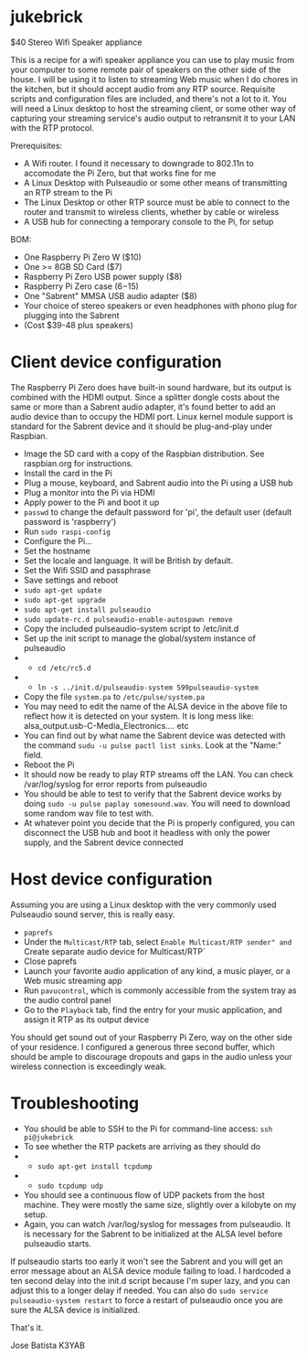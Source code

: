 # jukebrick
$40 Stereo Wifi Speaker appliance

This is a recipe for a wifi speaker appliance you can use to play music from your computer to some remote pair of speakers on the other side of the house.
I will be using it to listen to streaming Web music when I do chores in the kitchen, but it should accept audio from any RTP source. Requisite scripts and
configuration files are included, and there's not a lot to it. You will need a Linux desktop to host the streaming client, or some other way of capturing your streaming service's audio output to retransmit it to your LAN with the RTP protocol.

Prerequisites:
- A Wifi router. I found it necessary to downgrade to 802.11n to accomodate the Pi Zero, but that works fine for me
- A Linux Desktop with Pulseaudio or some other means of transmitting an RTP stream to the Pi
- The Linux Desktop or other RTP source must be able to connect to the router and transmit to wireless clients, whether by cable or wireless
- A USB hub for connecting a temporary console to the Pi, for setup

BOM:
- One Raspberry Pi Zero W ($10)
- One >= 8GB SD Card ($7)
- Raspberry Pi Zero USB power supply ($8)
- Raspberry Pi Zero case ($6-$15)
- One "Sabrent" MMSA USB audio adapter ($8)
- Your choice of stereo speakers or even headphones with phono plug for plugging into the Sabrent
- (Cost $39-48 plus speakers)

# Client device configuration
The Raspberry Pi Zero does have built-in sound hardware, but its output is combined with the HDMI output. Since a splitter dongle
costs about the same or more than a Sabrent audio adapter, it's found better to add an audio device than to occupy the HDMI port.
Linux kernel module support is standard for the Sabrent device and it should be plug-and-play under Raspbian.

- Image the SD card with a copy of the Raspbian distribution. See raspbian.org for instructions.
- Install the card in the Pi
- Plug a mouse, keyboard, and Sabrent audio into the Pi using a USB hub
- Plug a monitor into the Pi via HDMI
- Apply power to the Pi and boot it up
- `passwd` to change the default password for 'pi', the default user (default password is 'raspberry')
- Run `sudo raspi-config`
- Configure the Pi...
- Set the hostname
- Set the locale and language. It will be British by default.
- Set the Wifi SSID and passphrase
- Save settings and reboot
- `sudo apt-get update`
- `sudo apt-get upgrade`
- `sudo apt-get install pulseaudio`
- `sudo update-rc.d pulseaudio-enable-autospawn remove`
- Copy the included pulseaudio-system script to /etc/init.d
- Set up the init script to manage the global/system instance of pulseaudio
- - `cd /etc/rc5.d`
- - `ln -s ../init.d/pulseaudio-system S99pulseaudio-system`
- Copy the file `system.pa` to `/etc/pulse/system.pa`
- You may need to edit the name of the ALSA device in the above file to reflect how it is detected on your system. It is long mess like: alsa_output.usb-C-Media_Electronics.... etc
- You can find out by what name the Sabrent device was detected with the command `sudu -u pulse pactl list sinks`. Look at the "Name:" field.
- Reboot the Pi
- It should now be ready to play RTP streams off the LAN. You can check /var/log/syslog for error reports from pulseaudio
- You should be able to test to verify that the Sabrent device works by doing `sudo -u pulse paplay somesound.wav`. You will need to download some random wav file to test with.
- At whatever point you decide that the Pi is properly configured, you can disconnect the USB hub and boot it headless with only the power supply, and the Sabrent device connected


# Host device configuration

Assuming you are using a Linux desktop with the very commonly used Pulseaudio sound server, this is really easy.

- `paprefs`
- Under the `Multicast/RTP` tab, select `Enable Multicast/RTP sender" and `Create separate audio device for Multicast/RTP`
- Close paprefs
- Launch your favorite audio application of any kind, a music player, or a Web music streaming app
- Run `pavucontrol`, which is commonly accessible from the system tray as the audio control panel
- Go to the `Playback` tab, find the entry for your music application, and assign it RTP as its output device

You should get sound out of your Raspberry Pi Zero, way on the other side of your residence. I configured a generous three second buffer, which should be ample to discourage
dropouts and gaps in the audio unless your wireless connection is exceedingly weak.

# Troubleshooting
- You should be able to SSH to the Pi for command-line access: `ssh pi@jukebrick`
- To see whether the RTP packets are arriving as they should do
- - `sudo apt-get install tcpdump`
- - `sudo tcpdump udp`
- You should see a continuous flow of UDP packets from the host machine. They were mostly the same size, slightly over a kilobyte on my setup.
- Again, you can watch /var/log/syslog for messages from pulseaudio. It is necessary for the Sabrent to be initialized at the ALSA level before pulseaudio starts.


If pulseaudio starts too early it won't see the Sabrent and you will get an error message about an ALSA device module failing to load. I hardcoded a ten second delay
into the init.d script because I'm super lazy, and you can adjust this to a longer delay if needed. You can also do `sudo service pulseaudio-system restart` to force a restart of pulseaudio once you are sure the ALSA device is initialized.

That's it.

Jose Batista
K3YAB
